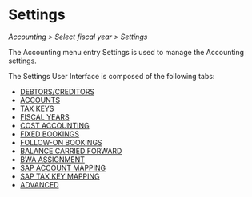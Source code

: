 # Settings

*Accounting > Select fiscal year > Settings*

The Accounting menu entry Settings is used to manage the Accounting settings.

The Settings User Interface is composed of the following tabs:

- [DEBTORS/CREDITORS](./02a_DebtorsCreditors.md)
- [ACCOUNTS](./02b_Accounts.md)
- [TAX KEYS](./02c_TaxKeys.md)
- [FISCAL YEARS](./02d_FiscalYears.md)
- [COST ACCOUNTING](./02e_CostAccounting.md)
- [FIXED BOOKINGS](./02f_FixedBookings.md)
- [FOLLOW-ON BOOKINGS](./02g_FollowOnBookings.md)
- [BALANCE CARRIED FORWARD](./02h_BalanceCarriedForward.md)
- [BWA ASSIGNMENT](./02i_BWAAssignment.md)
- [SAP ACCOUNT MAPPING](./02j_SAPAccountMapping.md)
- [SAP TAX KEY MAPPING](./02k_SAPTaxKeyMapping.md)
- [ADVANCED](./02l_Advanced.md)
